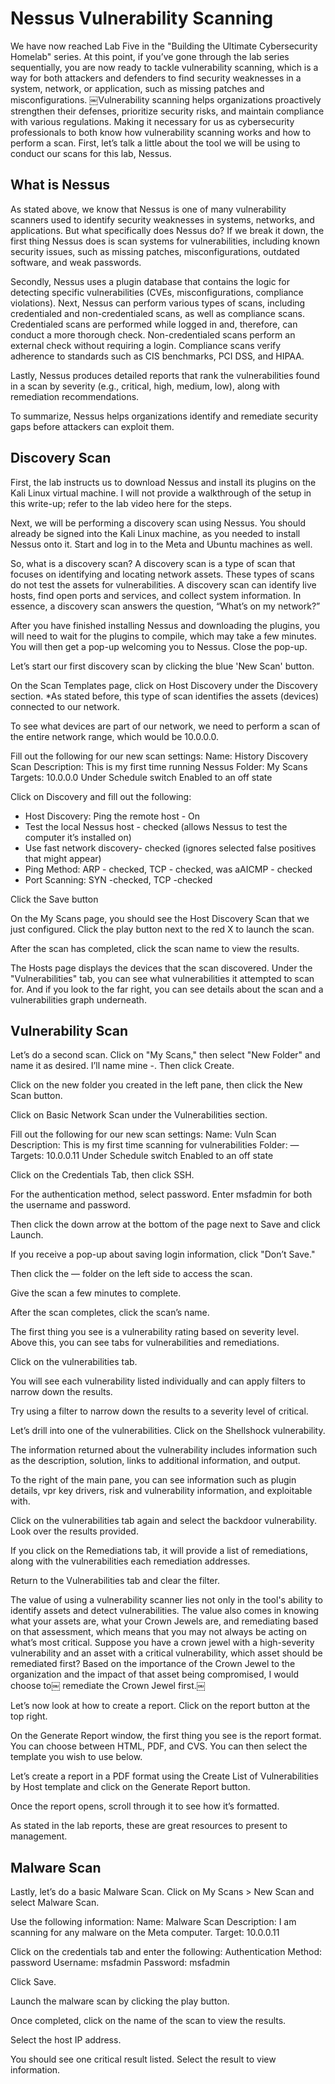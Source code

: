 # Nessus Vulnerability Scanning
We have now reached Lab Five in the "Building the Ultimate Cybersecurity Homelab" series. At this point, if you’ve gone through the lab series sequentially, you are now ready to tackle vulnerability scanning, which is a way for both attackers and defenders to find security weaknesses in a system, network, or application, such as missing patches and misconfigurations. ￼Vulnerability scanning helps organizations proactively strengthen their defenses, prioritize security risks, and maintain compliance with various regulations. Making it necessary for us as cybersecurity professionals to both know how vulnerability scanning works and how to perform a scan. First, let’s talk a little about the tool we will be using to conduct our scans for this lab, Nessus.

## What is Nessus
As stated above, we know that Nessus is one of many vulnerability scanners used to identify security weaknesses in systems, networks, and applications. But what specifically does Nessus do? If we break it down, the first thing Nessus does is scan systems for vulnerabilities, including known security issues, such as missing patches, misconfigurations, outdated software, and weak passwords. 

Secondly, Nessus uses a plugin database that contains the logic for detecting specific vulnerabilities (CVEs, misconfigurations, compliance violations). Next, Nessus can perform various types of scans, including credentialed and non-credentialed scans, as well as compliance scans. Credentialed scans are performed while logged in and, therefore, can conduct a more thorough check. Non-credentialed scans perform an external check without requiring a login. Compliance scans verify adherence to standards such as CIS benchmarks, PCI DSS, and HIPAA.

Lastly, Nessus produces detailed reports that rank the vulnerabilities found in a scan by severity (e.g., critical, high, medium, low), along with remediation recommendations.

To summarize, Nessus helps organizations identify and remediate security gaps before attackers can exploit them.

## Discovery Scan

First, the lab instructs us to download Nessus and install its plugins on the Kali Linux virtual machine. I will not provide a walkthrough of the setup in this write-up; refer to the lab video here for the steps.

Next, we will be performing a discovery scan using Nessus. You should already be signed into the Kali Linux machine, as you needed to install Nessus onto it. Start and log in to the Meta and Ubuntu machines as well. 

So, what is a discovery scan? A discovery scan is a type of scan that focuses on identifying and locating network assets. These types of scans do not test the assets for vulnerabilities. A discovery scan can identify live hosts, find open ports and services, and collect system information. In essence, a discovery scan answers the question, “What’s on my network?”

After you have finished installing Nessus and downloading the plugins, you will need to wait for the plugins to compile, which may take a few minutes. You will then get a pop-up welcoming you to Nessus. Close the pop-up.

Let’s start our first discovery scan by clicking the blue 'New Scan' button.

On the Scan Templates page, click on Host Discovery under the Discovery section. *As stated before, this type of scan identifies the assets (devices) connected to our network.

To see what devices are part of our network, we need to perform a scan of the entire network range, which would be 10.0.0.0. 

Fill out the following for our new scan settings:
Name: History Discovery Scan
Description: This is my first time running Nessus
Folder: My Scans
Targets: 10.0.0.0
Under Schedule switch Enabled to an off state

Click on Discovery and fill out the following:
- Host Discovery: Ping the remote host - On
- Test the local Nessus host - checked (allows Nessus to test the computer it’s installed on)
- Use fast network discovery- checked (ignores selected false positives that might appear)
- Ping Method: ARP - checked, TCP - checked, was aAICMP - checked
- Port Scanning: SYN -checked, TCP -checked

Click the Save button

On the My Scans page, you should see the Host Discovery Scan that we just configured. Click the play button next to the red X to launch the scan.

After the scan has completed, click the scan name to view the results.

The Hosts page displays the devices that the scan discovered. Under the "Vulnerabilities" tab, you can see what vulnerabilities it attempted to scan for. And if you look to the far right, you can see details about the scan and a vulnerabilities graph underneath.

## Vulnerability Scan
Let’s do a second scan. Click on "My Scans," then select "New Folder" and name it as desired. I’ll name mine -. Then click Create.

Click on the new folder you created in the left pane, then click the New Scan button. 

Click on Basic Network Scan under the Vulnerabilities section.

Fill out the following for our new scan settings:
Name: Vuln Scan
Description: This is my first time scanning for vulnerabilities 
Folder: —
Targets: 10.0.0.11
Under Schedule switch Enabled to an off state

Click on the Credentials Tab, then click SSH. 

For the authentication method, select password.
Enter msfadmin for both the username and password.

Then click the down arrow at the bottom of the page next to Save and click Launch. 

If you receive a pop-up about saving login information, click "Don’t Save."

Then click the — folder on the left side to access the scan.

Give the scan a few minutes to complete.

After the scan completes, click the scan’s name.

The first thing you see is a vulnerability rating based on severity level. Above this, you can see tabs for vulnerabilities and remediations. 

Click on the vulnerabilities tab.

You will see each vulnerability listed individually and can apply filters to narrow down the results. 

Try using a filter to narrow down the results to a severity level of critical.

Let’s drill into one of the vulnerabilities. Click on the Shellshock vulnerability.

The information returned about the vulnerability includes information such as the description, solution, links to additional information, and output.

To the right of the main pane, you can see information such as plugin details, vpr key drivers, risk and vulnerability information, and exploitable with.

Click on the vulnerabilities tab again and select the backdoor vulnerability. Look over the results provided.

If you click on the Remediations tab, it will provide a list of remediations, along with the vulnerabilities each remediation addresses.

Return to the Vulnerabilities tab and clear the filter. 

The value of using a vulnerability scanner lies not only in the tool's ability to identify assets and detect vulnerabilities. The value also comes in knowing what your assets are, what your Crown Jewels are, and remediating based on that assessment, which means that you may not always be acting on what’s most critical. Suppose you have a crown jewel with a high-severity vulnerability and an asset with a critical vulnerability, which asset should be remediated first? Based on the importance of the Crown Jewel to the organization and the impact of that asset being compromised, I would choose to￼ remediate the Crown Jewel first.￼

Let’s now look at how to create a report. Click on the report button at the top right.

On the Generate Report window, the first thing you see is the report format. You can choose between HTML, PDF, and CVS. You can then select the template you wish to use below. 

Let’s create a report in a PDF format using the Create List of Vulnerabilities by Host template and click on the Generate Report button.

Once the report opens, scroll through it to see how it’s formatted. 

As stated in the lab reports, these are great resources to present to management.

## Malware Scan
Lastly, let’s do a basic Malware Scan. Click on My Scans > New Scan and select Malware Scan. 

Use the following information:
Name: Malware Scan
Description: I am scanning for any malware on the Meta computer.
Target: 10.0.0.11

Click on the credentials tab and enter the following:
Authentication Method: password
Username: msfadmin
Password: msfadmin

Click Save.

Launch the malware scan by clicking the play button.

Once completed, click on the name of the scan to view the results.

Select the host IP address.

You should see one critical result listed. Select the result to view information. 

